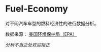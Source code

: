 # Fuel-Economy

对不同汽车车型的燃料经济性的进行数据分析。

数据来源：
[美国环境保护局（EPA）](https://www.epa.gov/compliance-and-fuel-economy-data/data-cars-used-testing-fuel-economy)

*分析不当之处欢迎指正*
